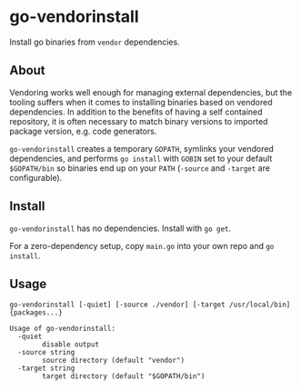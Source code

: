 # go-vendorinstall

Install go binaries from `vendor` dependencies.

## About

Vendoring works well enough for managing external dependencies, but the tooling suffers when it comes to installing binaries based on vendored dependencies. In addition to the benefits of having a self contained repository, it is often necessary to match binary versions to imported package version, e.g. code generators.

`go-vendorinstall` creates a temporary `GOPATH`, symlinks your vendored dependencies, and performs `go install` with `GOBIN` set to your default `$GOPATH/bin` so binaries end up on your `PATH` (`-source` and `-target` are configurable).

## Install

`go-vendorinstall` has no dependencies. Install with `go get`.

For a zero-dependency setup, copy `main.go` into your own repo and `go install`.

## Usage

`go-vendorinstall [-quiet] [-source ./vendor] [-target /usr/local/bin] {packages...}`

```
Usage of go-vendorinstall:
  -quiet
    	disable output
  -source string
    	source directory (default "vendor")
  -target string
    	target directory (default "$GOPATH/bin")
```
